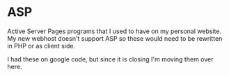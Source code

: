 # ASP
Active Server Pages programs that I used to have on my personal website. My new webhost doesn't support ASP so these would need to be rewritten in PHP or as client side.

I had these on google code, but since it is closing I'm moving them over here.
